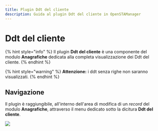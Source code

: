 ```yaml
---
title: Plugin Ddt del cliente
description: Guida al plugin Ddt del cliente in OpenSTAManager
---
```


# Ddt del cliente

{% hint style="info" %}
Il plugin **Ddt del cliente** è una componente del modulo **Anagrafiche** dedicata alla completa visualizzazione dei Ddt del cliente.
{% endhint %}

{% hint style="warning" %}
**Attenzione:** i ddt senza righe non saranno visualizzati.
{% endhint %}

## Navigazione

Il plugin è raggiungibile, all'interno dell'area di modifica di un _record_ del modulo **Anagrafiche**, attraverso il menu dedicato sotto la dicitura **Ddt del cliente**.

![](https://firebasestorage.googleapis.com/v0/b/gitbook-x-prod.appspot.com/o/spaces%2F-LZJeLg23eVDvrCv74U7-887967055%2Fuploads%2FXMlEBABZrTJ8gA4hPYku%2Ffile.png?alt=media)
